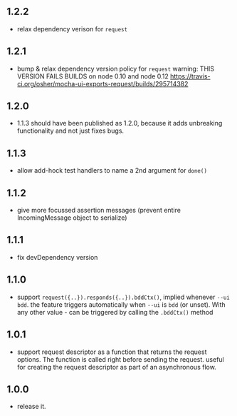 ## 1.2.2
 - relax dependency verison for `request`

## 1.2.1
 - bump & relax dependency version policy for `request`
   warning: THIS VERSION FAILS BUILDS on node 0.10 and node 0.12
   https://travis-ci.org/osher/mocha-ui-exports-request/builds/295714382

## 1.2.0
 - 1.1.3 should have been published as 1.2.0, because it adds unbreaking functionality and not just fixes bugs.

## 1.1.3
 - allow add-hock test handlers to name a 2nd argument for `done()`

## 1.1.2 
 - give more focussed assertion messages (prevent entire IncomingMessage object to serialize)
 
## 1.1.1
 - fix devDependency version
 
## 1.1.0
 - support `request({..}).responds({..}).bddCtx()`, implied whenever `--ui bdd`.
   the feature triggers automatically when `--ui` is `bdd` (or unset).
   With any other value - can be triggered by calling the `.bddCtx()` method

## 1.0.1
 - support request descriptor as a function that returns the request options.
   The function is called right before sending the request.
   useful for creating the request descriptor as part of an asynchronous flow.

## 1.0.0
 - release it.